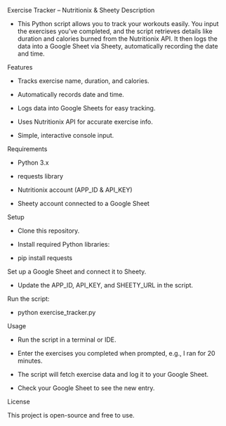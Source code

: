 Exercise Tracker – Nutritionix & Sheety
Description

* This Python script allows you to track your workouts easily. You input the exercises you’ve completed, and the script retrieves details like duration and calories burned from the Nutritionix API. It then logs the data into a Google Sheet via Sheety, automatically recording the date and time.

Features

* Tracks exercise name, duration, and calories.

* Automatically records date and time.

* Logs data into Google Sheets for easy tracking.

* Uses Nutritionix API for accurate exercise info.

* Simple, interactive console input.

Requirements

* Python 3.x

* requests library

* Nutritionix account (APP_ID & API_KEY)

* Sheety account connected to a Google Sheet

Setup

* Clone this repository.

* Install required Python libraries:

* pip install requests


Set up a Google Sheet and connect it to Sheety.

* Update the APP_ID, API_KEY, and SHEETY_URL in the script.

Run the script:

* python exercise_tracker.py

Usage

* Run the script in a terminal or IDE.

* Enter the exercises you completed when prompted, e.g., I ran for 20 minutes.

* The script will fetch exercise data and log it to your Google Sheet.

* Check your Google Sheet to see the new entry.

License

This project is open-source and free to use.
